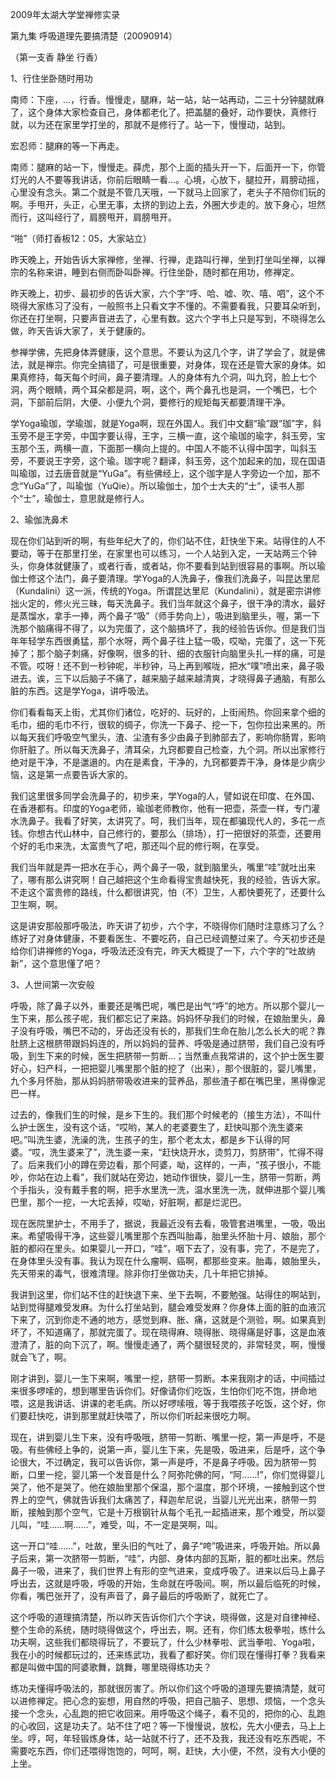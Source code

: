 2009年太湖大学堂禅修实录

第九集 呼吸道理先要搞清楚（20090914）

（第一支香 静坐 行香）

1、行住坐卧随时用功

南师：下座，…，行香。慢慢走，腿麻，站一站，站一站再动，二三十分钟腿就麻了，这个身体大家检查自己，身体都老化了。把盖腿的叠好，动作要快，真修行就，以为还在家里学打坐的，那就不是修行了。站一下，慢慢动，站到。

宏忍师：腿麻的等一下再走。

南师：腿麻的站一下，慢慢走。薛虎，那个上面的插头开一下，后面开一下，你管灯光的人不要等我讲话，你前后眼睛一看…。心境，心放下，腿拉开，肩膀动摇，心里没有念头。第二个就是不管几天哦，一下就马上回家了，老头子不陪你们玩的啊。手甩开，头正，心里无事，太挤的到边上去，外圈大步走的。放下身心，坦然而行，这叫经行了，肩膀甩开，肩膀甩开。

“啪”（师打香板12：05，大家站立）

昨天晚上，开始告诉大家禅修，坐禅、行禅，走路叫行禅，坐到打坐叫坐禅，以禅宗的名称来讲，睡到右侧而卧叫卧禅。行住坐卧，随时都在用功，修禅定。

昨天晚上，初步、最初步的告诉大家，六个字“呼、哈、嘘、吹、嘻、呬”，这个不晓得大家练习了没有，一般照书上只看文字不懂的。不需要看我，只要耳朵听到，你还在打坐啊，只要声音进去了，心里有数。这六个字书上只是写到，不晓得怎么做，昨天告诉大家了，关于健康的。

参禅学佛，先把身体弄健康，这个意思。不要认为这几个字，讲了学会了，就是佛法，就是禅宗。你完全搞错了，可是很重要，对身体，现在还是管大家的身体。如果真修持，每天每个时间，鼻子要清理。人的身体有九个洞，叫九窍，脸上七个洞，两个眼睛，两个耳朵都是洞，啊，这个，两个鼻孔也是洞，一个嘴巴，七个洞，下部前后阴，大便、小便九个洞，要修行的规矩每天都要清理干净。

学Yoga瑜珈，学瑜珈，就是Yoga啊，现在外国人。我们中文翻“瑜”跟“珈”字，斜玉旁不是王字旁，中国字要认得，王字，三横一直，这个瑜珈的瑜字，斜玉旁，宝玉那个玉，两横一直，下面那一横向上提的。中国人不能不认得中国字，叫斜玉旁，不要说王字旁，这个瑜。珈字呢？翻译，斜玉旁，这个加起来的加，现在国语叫瑜珈，过去唐音就是“YuGa”。有些佛经上，这个珈字是人字旁边一个加，那不念“YuGa”了，叫瑜伽（YuQie）。所以瑜伽士，加个士大夫的“士”，读书人那个“士”，瑜伽士，意思就是修行人。

2、瑜伽洗鼻术

现在你们站到听的啊，有些年纪大了的，你们站不住，赶快坐下来。站得住的人不要动，等于在那里打坐，在家里也可以练习，一个人站到入定，一天站两三个钟头，你身体就健康了，或者行香，或者站，你不要看到站到很容易的事啊。所以瑜伽士修这个法门，鼻子要清理。学Yoga的人洗鼻子，像我们洗鼻子，叫昆达里尼（Kundalini）这一派，传统的Yoga。所谓昆达里尼（Kundalini），就是密宗讲修拙火定的，修火光三昧，每天洗鼻子。我们当年就这个鼻子，很干净的清水，最好是蒸馏水，拿手一捧，两个鼻子“吸”（师手势向上），吸进到脑里头，喔，第一下洗那个脑痛得不得了，以为完蛋了，这个脑搞坏了，我的经验告诉你。但是我们当年年轻学东西很勇猛，那个水呀，两个鼻子往上猛一吸，哎呦，完蛋了，这一下死掉了；那个脑子刺痛，好像啊，很多的针、细的衣服针向脑里头扎一样的痛，可是不管。哎呀！还不到一秒钟呢，半秒钟，马上再到喉咙，把水“噗”喷出来，鼻子吸进去。诶，三下以后脑子不痛了，越来脑子越来越清爽，才晓得鼻子通脑，有那么脏的东西。这是学Yoga，讲呼吸法。

你们看看每天上街，尤其你们诸位，吃好的、玩好的，上街闹热。你回来拿个细的毛巾，细的毛巾不行，很软的绸子，你洗一下鼻子、挖一下，包你拉出来黑的。所以每天我们呼吸空气里头，渣、尘渣有多少由鼻子到肺部去了，影响你肠胃，影响你肝脏了。所以每天洗鼻子，清耳朵，九窍都要自己检查，九个洞。所以出家修行绝对是干净，不是邋遢的。内在是素食，干净的，九窍都要弄干净，身体是少病少恼，这是第一点要告诉大家的。

我们这里很多同学会洗鼻子的，初步来，学Yoga的人，譬如说在印度、在外国、在香港都有。印度的Yoga老师，瑜珈老师教你，他有一把壶，茶壶一样，专门灌水洗鼻子。我看了好笑，太讲究了。呵，我们当年，现在都骗现代人的，多花一点钱。你想古代山林中，自己修行的，要那么（排场），打一把很好的茶壶，还要用个好的毛巾来洗，太富贵气了吧，那还叫个屁的修行啊，在享受。

我们当年就是弄一把水在手心，两个鼻子一吸，就到脑里头，嘴里“哇”就吐出来了，哪有那么讲究啊！自己越把这个生命看得宝贵越快死，我的经验，告诉大家。不走这个富贵修的路线，什么都很讲究，怕（不）卫生，人都快要死了，还要什么卫生啊，啊。

这是讲安那般那呼吸法，昨天讲了初步，六个字，不晓得你们随时注意练习了么？练好了对身体健康，不要看医生、不要吃药，自己已经调整过来了。今天初步还是给你们讲禅修的Yoga，呼吸法还没有完，昨天大概提了一下，六个字的“吐故纳新”，这个意思懂了吧？

3、人世间第一次安般

呼吸，除了鼻子以外，重要还是嘴巴呢，嘴巴是出气“呼”的地方。所以那个婴儿一生下来，那么孩子呢，我们都忘记了来路。妈妈怀孕我们的时候，在娘胎里头，鼻子没有呼吸，嘴巴不动的，牙齿还没有长的，那我们生命在胎儿怎么长大的呢？靠肚脐上这根脐带跟妈妈连的，所以妈妈的营养、呼吸是通过脐带，我们自己没有呼吸，到生下来的时候，医生把脐带一剪断…；当然重点我常讲的，这个护士医生要好心，妇产科，一把把婴儿嘴里那个脏的挖了（出来），那个很脏的，婴儿嘴里，九个多月怀胎，那从妈妈脐带吸收进来的营养品，那些渣子都在嘴巴里，黑得像泥巴一样。

过去的，像我们生的时候，是乡下生的。我们那个时候老的（接生方法），不叫什么护士医生，没有这个话，“哎哟，某人的老婆要生了，赶快叫那个洗生婆来吧。”叫洗生婆，洗澡的洗，生孩子的生，那个老太太，都是乡下认得的阿婆。“哎，洗生婆来了”，洗生婆一来，“赶快烧开水，烫剪刀，剪脐带”，忙得不得了。后来我们小的蹲在旁边看，那个阿婆，呦，这样的，一声，“孩子很小，不能吵，你站在边上看”，我们就站在旁边，她动作很快，婴儿一生，脐带一剪断，两个手指头，没有戴手套的啊，把手水里洗一洗，温水里洗一洗，就伸进那个婴儿嘴巴里，那个一挖，一大坨丢掉，哎呦，好脏啊，都是烂泥巴。

现在医院里护士，不用手了，据说，我最近没有去看，吸管套进嘴里，一吸，吸出来。希望吸得干净，这些婴儿嘴里那个东西叫胎毒，胎里头怀胎十月、娘胎，那个脏的都闷在里头。如果婴儿一开口，“哇”，咽下去了，没有事，完了，不是完了，在身体里头没有事。我认为现在什么瘤啊、癌啊，都那些变来。胎毒，娘胎里头，先天带来的毒气，很难清理。除非你打坐做功夫，几十年把它排掉。

我讲到这里，你们站不住的赶快退下来、坐下去啊，不要勉强。站得住的啊站到，站到觉得腿难受发麻。为什么打坐站到，腿会难受发麻？你身体上面的脏的血液沉下来了，沉到你走不通的地方，感觉到麻、胀、痛，这就是个测验，啊。如果真到坏了，不知道痛了，那就完蛋了。现在晓得麻、晓得胀、晓得痛是好事，这是血液澄清了，脏的向下沉了，啊。慢慢走通了，两个腿很轻灵的，非常轻灵，啊，慢慢就会飞了，啊。

刚才讲到，婴儿一生下来啊，嘴里一挖，脐带一剪断。本来我刚才的话，中间插过来很多啰嗦的，想到哪里告诉你们。好像请你们吃饭，生怕你们吃不饱，拼命地喂，这是我讲话、讲课的老毛病。所以好啰嗦哦，等于我喂孩子吃饭，这个好，你们要赶快吃，讲到那里就赶快喂了，所以你们听起来很吃力啊。

现在，讲到婴儿生下来，没有呼吸哦，脐带一剪断、嘴里一挖，第一声是呼，不是吸。有些佛经上争的，说第一声，婴儿生下来，先是吸，吸进来，后是呼，这个争论很大，不过确定，我可以告诉你，第一声是呼，不是鼻子呼吸。因为脐带一剪断，口里一挖，婴儿第一个发音是什么？阿弥陀佛的阿，“阿……!”，你们觉得婴儿哭了，他不是哭了。他在娘胎里那个保温，那个温度，那个环境，一接触到这个世界上的空气，佛就告诉我们太痛苦了，释迦牟尼说，当婴儿光光出来，脐带一剪断，接触到那个空气，它是十万根钢针从每个毛孔一起插进来，那个难受，所以婴儿叫，“哇……啊……”，难受，叫，不一定是哭啊，叫。

这一开口“哇……”，吐故，里头旧的气吐了，鼻子“咵”吸进来，呼吸开始。所以鼻子后来，第一次脐带一剪断，“哇”，内部、身体内部的瓦斯，脏的都吐出来。然后鼻子一吸，进来了，我们世界上有形的空气进来，变成呼吸了。进来以后马上鼻子呼出去，这就是呼吸，呼吸的开始，生命就在呼吸间。啊，所以最后临死的时候，你看，嘴巴张开了，没有声音了，鼻子最后的呼吸断了，就死亡了。

这个呼吸的道理搞清楚，所以昨天告诉你们六个字诀，晓得做，这是对自律神经、整个生命的系统，随时晓得做这个，呼出去，啊。还有，你们练太极拳啦，练什么功夫啊，这些我们都晓得玩了，不要玩了，什么少林拳啦、武当拳啦、Yoga啦，我在小的时候都玩过的，还来练武功，我看了都好笑。你们现在懂得打拳？我看来都是叫做中国的阿婆歌舞，跳舞，哪里晓得练功夫？

练功夫懂得呼吸法的，那就很厉害了。所以你们这个呼吸的道理先要搞清楚，就可以进修禅定。把心念的妄想，用自然的呼吸，把自己脑子、思想、烦恼，一个念头接一个念头，心乱跑的把它收回来。用呼吸这个绳子，看不见的，把你的心、乱跑的心收回，这是功夫了。站不住了吧？等一下慢慢说，放松，先大小便去，马上上坐。哼，呵，年轻锻炼身体，站一站就不行了，还不及我，我还没有吃东西呢，不需要吃东西，你们还喂得饱饱的，呵呵，啊，赶快，大小便，不然，没有大小便的上坐。

